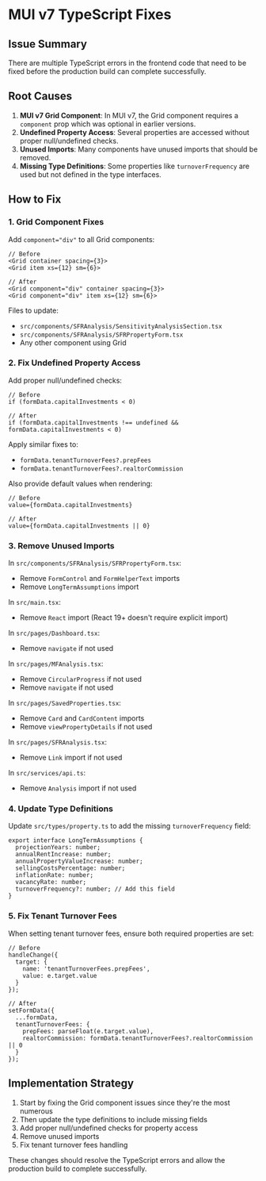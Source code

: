 # MUI v7 TypeScript Fixes

## Issue Summary

There are multiple TypeScript errors in the frontend code that need to be fixed before the production build can complete successfully.

## Root Causes

1. **MUI v7 Grid Component**: In MUI v7, the Grid component requires a `component` prop which was optional in earlier versions.
2. **Undefined Property Access**: Several properties are accessed without proper null/undefined checks.
3. **Unused Imports**: Many components have unused imports that should be removed.
4. **Missing Type Definitions**: Some properties like `turnoverFrequency` are used but not defined in the type interfaces.

## How to Fix

### 1. Grid Component Fixes

Add `component="div"` to all Grid components:

```tsx
// Before
<Grid container spacing={3}>
<Grid item xs={12} sm={6}>

// After
<Grid component="div" container spacing={3}>
<Grid component="div" item xs={12} sm={6}>
```

Files to update:
- `src/components/SFRAnalysis/SensitivityAnalysisSection.tsx`
- `src/components/SFRAnalysis/SFRPropertyForm.tsx`
- Any other component using Grid

### 2. Fix Undefined Property Access

Add proper null/undefined checks:

```tsx
// Before
if (formData.capitalInvestments < 0)

// After
if (formData.capitalInvestments !== undefined && formData.capitalInvestments < 0)
```

Apply similar fixes to:
- `formData.tenantTurnoverFees?.prepFees`
- `formData.tenantTurnoverFees?.realtorCommission`

Also provide default values when rendering:

```tsx
// Before
value={formData.capitalInvestments}

// After
value={formData.capitalInvestments || 0}
```

### 3. Remove Unused Imports

In `src/components/SFRAnalysis/SFRPropertyForm.tsx`:
- Remove `FormControl` and `FormHelperText` imports
- Remove `LongTermAssumptions` import

In `src/main.tsx`:
- Remove `React` import (React 19+ doesn't require explicit import)

In `src/pages/Dashboard.tsx`:
- Remove `navigate` if not used

In `src/pages/MFAnalysis.tsx`:
- Remove `CircularProgress` if not used
- Remove `navigate` if not used

In `src/pages/SavedProperties.tsx`:
- Remove `Card` and `CardContent` imports
- Remove `viewPropertyDetails` if not used

In `src/pages/SFRAnalysis.tsx`:
- Remove `Link` import if not used

In `src/services/api.ts`:
- Remove `Analysis` import if not used

### 4. Update Type Definitions

Update `src/types/property.ts` to add the missing `turnoverFrequency` field:

```tsx
export interface LongTermAssumptions {
  projectionYears: number;
  annualRentIncrease: number;
  annualPropertyValueIncrease: number;
  sellingCostsPercentage: number;
  inflationRate: number;
  vacancyRate: number;
  turnoverFrequency?: number; // Add this field
}
```

### 5. Fix Tenant Turnover Fees

When setting tenant turnover fees, ensure both required properties are set:

```tsx
// Before
handleChange({
  target: {
    name: 'tenantTurnoverFees.prepFees',
    value: e.target.value
  }
});

// After
setFormData({
  ...formData,
  tenantTurnoverFees: {
    prepFees: parseFloat(e.target.value),
    realtorCommission: formData.tenantTurnoverFees?.realtorCommission || 0
  }
});
```

## Implementation Strategy

1. Start by fixing the Grid component issues since they're the most numerous
2. Then update the type definitions to include missing fields
3. Add proper null/undefined checks for property access
4. Remove unused imports
5. Fix tenant turnover fees handling

These changes should resolve the TypeScript errors and allow the production build to complete successfully. 